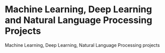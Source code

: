 # Machine Learning, Deep Learning and Natural Language Processing Projects
Machine Learning, Deep Learning, Natural Language Processing projects


